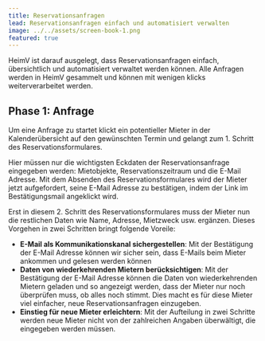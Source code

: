 ```yaml
---
title: Reservationsanfragen
lead: Reservationsanfragen einfach und automatisiert verwalten
image: ../../assets/screen-book-1.png
featured: true
---
```


HeimV ist darauf ausgelegt, dass Reservationsanfragen einfach, übersichtlich und automatisiert verwaltet werden können. Alle Anfragen werden in HeimV gesammelt und können mit wenigen klicks weiterverarbeitet werden. 

## Phase 1: Anfrage

Um eine Anfrage zu startet klickt ein potentieller Mieter in der Kalenderübersicht auf den gewünschten Termin und gelangt zum 1. Schritt des Reservationsformulares.

Hier müssen nur die wichtigsten Eckdaten der Reservationsanfrage eingegeben werden: Mietobjekte, Reservationszeitraum und die E-Mail Adresse. Mit dem Absenden des Reservationsformulares wird der Mieter jetzt aufgefordert, seine E-Mail Adresse zu bestätigen, indem der Link im Bestätigungsmail angeklickt wird. 

Erst in diesem 2. Schritt des Reservationsformulares muss der Mieter nun die restlichen Daten wie Name, Adresse, Mietzweck usw. ergänzen. Dieses Vorgehen in zwei Schritten bringt folgende Voreile:

- **E-Mail als Kommunikationskanal sichergestellen**: Mit der Bestätigung der E-Mail Adresse können wir sicher sein, dass E-Mails beim Mieter ankommen und gelesen werden können
- **Daten von wiederkehrenden Mietern berücksichtigen**: Mit der Bestätigung der E-Mail Adresse können die Daten von wiederkehrenden Mietern geladen und so angezeigt werden, dass der Mieter nur noch überprüfen muss, ob alles noch stimmt. Dies macht es für diese Mieter viel einfacher, neue Reservationsanfragen einzugeben.
- **Einstieg für neue Mieter erleichtern**: Mit der Aufteilung in zwei Schritte werden neue Mieter nicht von der zahlreichen Angaben überwältigt, die eingegeben werden müssen.


